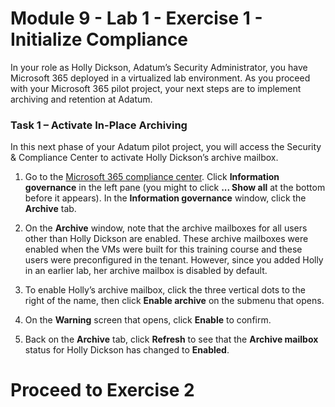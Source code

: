 # Module 9 - Lab 1 - Exercise 1 - Initialize Compliance 

In your role as Holly Dickson, Adatum’s Security Administrator, you have Microsoft 365 deployed in a virtualized lab environment. As you proceed with your Microsoft 365 pilot project, your next steps are to implement archiving and retention at Adatum.  

### Task 1 – Activate In-Place Archiving

In this next phase of your Adatum pilot project, you will access the Security & Compliance Center to activate Holly Dickson’s archive mailbox.   

1. Go to the [Microsoft 365 compliance center](https://compliance.microsoft.com/). Click **Information governance** in the left pane (you might to click **... Show all** at the bottom before it appears). In the **Information governance** window, click the **Archive** tab. 

3. On the **Archive** window, note that the archive mailboxes for all users other than Holly Dickson are enabled. These archive mailboxes were enabled when the VMs were built for this training course and these users were preconfigured in the tenant. However, since you added Holly in an earlier lab, her archive mailbox is disabled by default.

4. To enable Holly’s archive mailbox, click the three vertical dots to the right of the name, then click **Enable archive** on the submenu that opens. 

5. On the **Warning** screen that opens, click **Enable** to confirm. 

1. Back on the **Archive** tab, click **Refresh** to see that the **Archive mailbox** status for Holly Dickson has changed to **Enabled**.

# Proceed to Exercise 2
